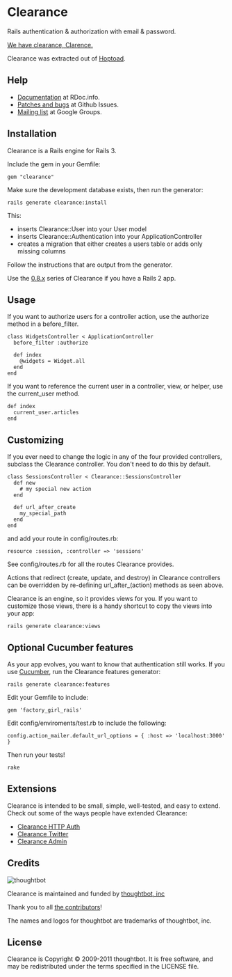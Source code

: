 Clearance
=========

Rails authentication & authorization with email & password.

[We have clearance, Clarence.](http://www.youtube.com/watch?v=fVq4_HhBK8Y)

Clearance was extracted out of [Hoptoad](http://hoptoadapp.com).

Help
----

* [Documentation](http://rdoc.info/gems/clearance) at RDoc.info.
* [Patches and bugs](http://github.com/thoughtbot/clearance/issues) at Github Issues.
* [Mailing list](http://groups.google.com/group/thoughtbot-clearance) at Google Groups.

Installation
------------

Clearance is a Rails engine for Rails 3.

Include the gem in your Gemfile:

    gem "clearance"

Make sure the development database exists, then run the generator:

    rails generate clearance:install

This:

* inserts Clearance::User into your User model
* inserts Clearance::Authentication into your ApplicationController
* creates a migration that either creates a users table or adds only missing columns

Follow the instructions that are output from the generator.

Use the [0.8.x](https://github.com/thoughtbot/clearance/tree/v0.8.8)
series of Clearance if you have a Rails 2 app.

Usage
-----

If you want to authorize users for a controller action, use the authorize
method in a before_filter.

    class WidgetsController < ApplicationController
      before_filter :authorize

      def index
        @widgets = Widget.all
      end
    end

If you want to reference the current user in a controller, view, or helper, use
the current_user method.

    def index
      current_user.articles
    end

Customizing
-----------

If you ever need to change the logic in any of the four provided controllers,
subclass the Clearance controller. You don't need to do this by default.

    class SessionsController < Clearance::SessionsController
      def new
        # my special new action
      end

      def url_after_create
        my_special_path
      end
    end

and add your route in config/routes.rb:

    resource :session, :controller => 'sessions'

See config/routes.rb for all the routes Clearance provides.

Actions that redirect (create, update, and destroy) in Clearance controllers
can be overridden by re-defining url_after_(action) methods as seen above.

Clearance is an engine, so it provides views for you. If you want to customize those views, there is a handy shortcut to copy the views into your app:

    rails generate clearance:views

Optional Cucumber features
--------------------------

As your app evolves, you want to know that authentication still works. If you
use [Cucumber](http://cukes.info), run the Clearance features generator:

    rails generate clearance:features

Edit your Gemfile to include:

    gem 'factory_girl_rails'

Edit config/enviroments/test.rb to include the following:

    config.action_mailer.default_url_options = { :host => 'localhost:3000' }

Then run your tests!

    rake

Extensions
----------

Clearance is intended to be small, simple, well-tested, and easy to extend.
Check out some of the ways people have extended Clearance:

* [Clearance HTTP Auth](https://github.com/karmi/clearance_http_auth)
* [Clearance Twitter](https://github.com/thoughtbot/clearance-twitter)
* [Clearance Admin](https://github.com/xenda/clearance-admin)

Credits
-------

![thoughtbot](http://thoughtbot.com/images/tm/logo.png)

Clearance is maintained and funded by [thoughtbot, inc](http://thoughtbot.com/community)

Thank you to all [the contributors](https://github.com/thoughtbot/clearance/contributors)!

The names and logos for thoughtbot are trademarks of thoughtbot, inc.

License
-------

Clearance is Copyright © 2009-2011 thoughtbot. It is free software, and may be redistributed under the terms specified in the LICENSE file.
